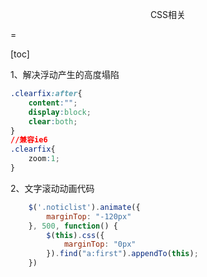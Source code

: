 <p style="text-align:center;">CSS相关</p>
=

[toc]

1、解决浮动产生的高度塌陷
```css
.clearfix:after{
    content:"";
    display:block;
    clear:both;
}
//兼容ie6
.clearfix{
    zoom:1;
}
```

2、文字滚动动画代码
```js
    $('.noticlist').animate({
        marginTop: "-120px"
    }, 500, function() {
        $(this).css({
            marginTop: "0px"
        }).find("a:first").appendTo(this);
    })
```
